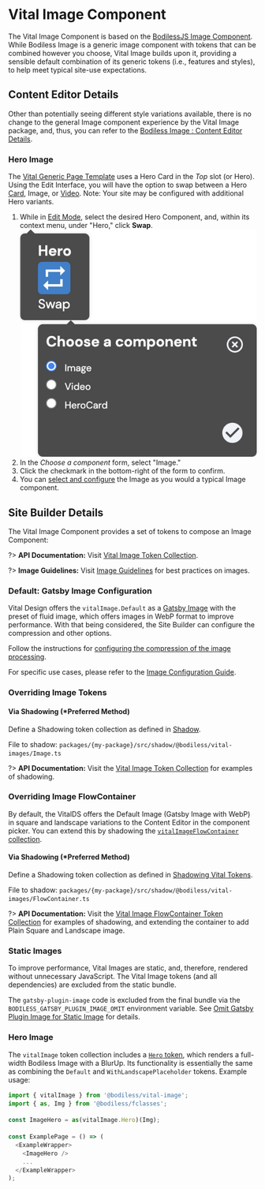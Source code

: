 # Vital Image Component

The Vital Image Component is based on the [BodilessJS Image Component](/Components/Image/). While
Bodiless Image is a generic image component with tokens that can be combined however you choose,
Vital Image builds upon it, providing a sensible default combination of its generic tokens (i.e.,
features and styles), to help meet typical site-use expectations.

## Content Editor Details

Other than potentially seeing different style variations available, there is no change to the
general Image component experience by the Vital Image package, and, thus, you can refer to the
[Bodiless Image : Content Editor Details](/Components/Image/#content-editor-details).

### Hero Image

The [Vital Generic Page Template](../VitalTemplates/Generic) uses a Hero Card in the _Top_ slot (or
Hero). Using the Edit Interface, you will have the option to swap between a Hero
[Card](../VitalCard/#hero-card), Image, or [Video](../VitalYouTube/#hero-video). Note: Your site may
be configured with additional Hero variants.

01. While in [Edit Mode](/ContenteditorUserGuide/#edit-mode), select the desired Hero Component,
    and, within its context menu, under "Hero," click **Swap**.  
    ![Hero Swap Image](./assets/HeroSwapImage.jpg ':size=292')
01. In the _Choose a component_ form, select "Image."
01. Click the checkmark in the bottom-right of the form to confirm.
01. You can [select and configure](/Components/Image/#select-and-configure-an-image) the Image as
    you would a typical Image component.

## Site Builder Details

The Vital Image Component provides a set of tokens to compose an Image Component:

?> **API Documentation:** Visit [Vital Image Token
Collection](/Development/API/@bodiless/vital-image/interfaces/VitalImage).

?> **Image Guidelines:** Visit [Image Guidelines](./ImageGuidelines) for best practices on
images.

### Default: Gatsby Image Configuration

Vital Design offers the `vitalImage.Default` as a [Gatsby
Image](https://www.gatsbyjs.com/docs/how-to/images-and-media/using-gatsby-plugin-image
':target=_blank') with the preset of fluid image, which offers images in WebP format to improve
performance. With that being considered, the Site Builder can configure the compression and other
options.

Follow the instructions for [configuring the compression of the image
processing](/Components/Image/ImageConfigurations#override-image-processing-arguments).

For specific use cases, please refer to the [Image Configuration
Guide](/Components/Image/ImageConfigurations).

### Overriding Image Tokens

#### Via Shadowing (*Preferred Method)

Define a Shadowing token collection as defined in [Shadow](../VitalElements/Shadow).

File to shadow: `packages/{my-package}/src/shadow/@bodiless/vital-images/Image.ts`

?> **API Documentation:** Visit the [Vital Image Token
Collection](/Development/API/@bodiless/vital-image/interfaces/VitalImage) for examples of shadowing.

### Overriding Image FlowContainer

By default, the VitalDS offers the Default Image (Gatsby Image with WebP) in square and landscape
variations to the Content Editor in the component picker. You can extend this by shadowing the
[`vitalImageFlowContainer`
collection](/Development/API/@bodiless/vital-image/interfaces/VitalImageFlowContainer).

#### Via Shadowing (*Preferred Method)

Define a Shadowing token collection as defined in [Shadowing Vital Tokens](../VitalElements/Shadow).

File to shadow: `packages/{my-package}/src/shadow/@bodiless/vital-images/FlowContainer.ts`

?> **API Documentation:** Visit the [Vital Image FlowContainer Token
Collection](/Development/API/@bodiless/vital-image/interfaces/VitalImageFlowContainer#withimagevariations)
for examples of shadowing, and extending the container to add Plain Square and Landscape image.

### Static Images

To improve performance, Vital Images are static, and, therefore, rendered without unnecessary
JavaScript. The Vital Image tokens (and all dependencies) are excluded from the static bundle.

The `gatsby-plugin-image` code is excluded from the final bundle via the
`BODILESS_GATSBY_PLUGIN_IMAGE_OMIT` environment variable. See [Omit Gatsby Plugin Image for Static
Image](/Design/GatsbyTheme#omit-gatsby-plugin-image-for-static-image) for details.

### Hero Image

The `vitalImage` token collection includes a [`Hero`
token](/Development/API/@bodiless/vital-image/interfaces/VitalImage#hero), which renders a
full-width Bodiless Image with a BlurUp. Its functionality is essentially the same as combining the
`Default` and `WithLandscapePlaceholder` tokens. Example usage:

```js
import { vitalImage } from '@bodiless/vital-image';
import { as, Img } from '@bodiless/fclasses';

const ImageHero = as(vitalImage.Hero)(Img);

const ExamplePage = () => (
  <ExampleWrapper>
    <ImageHero />
    ...
  </ExampleWrapper>
);
```
